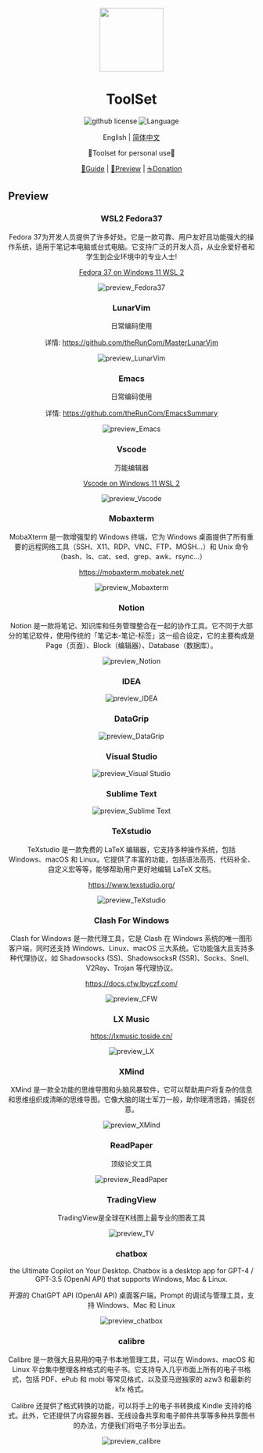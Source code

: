 <p align="center">
    <img src="./src/logo.jpg" style="width: 130px; height: 130px;">
</p>

<h1 align="center">ToolSet</h1>

<div align="center">

![github license](https://img.shields.io/github/license/theRunCom/ToolSet)
![Language](https://img.shields.io/badge/language-markdown-brightgreen)


English | [简体中文](README_ZH.md)

🔧Toolset for personal use🔧

[📝Guide](https://github.com/theRunCom/ToolSet/wiki) |
[🔭Preview](#Preview) |
[☕Donation](#Donation)
</div>

## Preview

<div align="center">

### **WSL2 Fedora37**

Fedora 37为开发人员提供了许多好处。它是一款可靠、用户友好且功能强大的操作系统，适用于笔记本电脑或台式电脑。它支持广泛的开发人员，从业余爱好者和学生到企业环境中的专业人士!

[Fedora 37 on Windows 11 WSL 2](https://github.com/theRunCom/ToolSet/wiki/Fedora-37-on-Windows-11-WSL-2)

![preview_Fedora37](src/Fedora.jpg)

### **LunarVim**

日常编码使用

详情: https://github.com/theRunCom/MasterLunarVim

![preview_LunarVim](src/LunarVim.png)

### **Emacs**

日常编码使用

详情: https://github.com/theRunCom/EmacsSummary

![preview_Emacs](src/Emacs.jpg)

### **Vscode**

万能编辑器

[Vscode on Windows 11 WSL 2](https://github.com/theRunCom/ToolSet/wiki/Vscode-on-Windows-11-WSL-2)

![preview_Vscode](src/Vscode.png)

### **Mobaxterm**

MobaXterm 是一款增强型的 Windows 终端，它为 Windows 桌面提供了所有重要的远程网络工具（SSH、X11、RDP、VNC、FTP、MOSH…）和 Unix 命令（bash、ls、cat、sed、grep、awk、rsync…）

https://mobaxterm.mobatek.net/

![preview_Mobaxterm](src/Mobaxterm.png)

### **Notion**

Notion 是一款将笔记、知识库和任务管理整合在一起的协作工具。它不同于大部分的笔记软件，使用传统的「笔记本-笔记-标签」这一组合设定，它的主要构成是 Page（页面）、Block（编辑器）、Database（数据库）。

![preview_Notion](src/Notion.jpg)

### **IDEA**

![preview_IDEA](src/IDEA.jpg)

### **DataGrip**

![preview_DataGrip](src/DataGrip.jpg)

### **Visual Studio**

![preview_Visual Studio](src/VS.jpg)

### **Sublime Text**

![preview_Sublime Text](src/ST.jpg)

### **TeXstudio**

TeXstudio 是一款免费的 LaTeX 编辑器，它支持多种操作系统，包括 Windows、macOS 和 Linux。它提供了丰富的功能，包括语法高亮、代码补全、自定义宏等等，能够帮助用户更好地编辑 LaTeX 文档。

https://www.texstudio.org/

![preview_TeXstudio](src/texstudio.png)

### **Clash For Windows**

Clash for Windows 是一款代理工具，它是 Clash 在 Windows 系统的唯一图形客户端，同时还支持 Windows、Linux、macOS 三大系统。它功能强大且支持多种代理协议，如 Shadowsocks (SS)、ShadowsocksR (SSR)、Socks、Snell、V2Ray、Trojan 等代理协议。

https://docs.cfw.lbyczf.com/

![preview_CFW](src/cfw.jpg)

### **LX Music**

https://lxmusic.toside.cn/

![preview_LX](src/LX.jpg)

### **XMind**

XMind 是一款全功能的思维导图和头脑风暴软件，它可以帮助用户将复杂的信息和思维组织成清晰的思维导图。它像大脑的瑞士军刀一般，助你理清思路，捕捉创意。

![preview_XMind](src/xmind.jpg)

### **ReadPaper**

顶级论文工具

![preview_ReadPaper](src/ReadPaper.jpg)

### **TradingView**

TradingView是全球在K线图上最专业的图表工具

![preview_TV](src/TV.jpg)

### **chatbox**

the Ultimate Copilot on Your Desktop. Chatbox is a desktop app for GPT-4 / GPT-3.5 (OpenAI API) that supports Windows, Mac & Linux.

开源的 ChatGPT API (OpenAI API) 桌面客户端，Prompt 的调试与管理工具，支持 Windows、Mac 和 Linux

![preview_chatbox](src/chatbox.png)

### **calibre**

Calibre 是一款强大且易用的电子书本地管理工具，可以在 Windows、macOS 和 Linux 平台集中整理各种格式的电子书。它支持导入几乎市面上所有的电子书格式，包括 PDF、ePub 和 mobi 等常见格式，以及亚马逊独家的 azw3 和最新的 kfx 格式。

Calibre 还提供了格式转换的功能，可以将手上的电子书转换成 Kindle 支持的格式。此外，它还提供了内容服务器、无线设备共享和电子邮件共享等多种共享图书的办法，方便我们将电子书分享出去。

![preview_calibre](src/calibre.jpg)

</div>